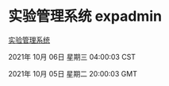 # 实验管理系统 expadmin
[实验管理系统](http://59.174.24.190:56808/expadmin-782313d2-e1b1-4ea7-932e-3a55e6a1a4d0/)

2021年 10月 06日 星期三 04:00:03 CST

2021年 10月 05日 星期二 20:00:03 GMT
